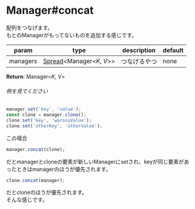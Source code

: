 # Manager#concat
配列をつなげます。  
もとのManagerがもってないものを追加する感じです。  
  
**param**|**type**|**description**|**default**  
---|---|---|---  
managers|[Spread](https://github.com/Mametaro-discord/DataManager/blob/docs/Manager/types/Spread.md)<Manager<*K*, *V*>>|つなげるやつ|none  
  
**Return**: Manager<*K*, *V*>

###### 例を見てください
```js  
manager.set('key', 'value');  
const clone = manager.clone();  
clone.set('key', 'warosuValue');  
clone.set('otherKey', 'otherValue');  
```  
この場合
```js  
manager.concat(clone);  
```  
だとmanagerとcloneの要素が新しいManagerにsetされ、keyが同じ要素があったときはmanagerのほうが優先されます。  
```js
clone.concat(manager);  
```  
だとcloneのほうが優先されます。  
そんな感じです。